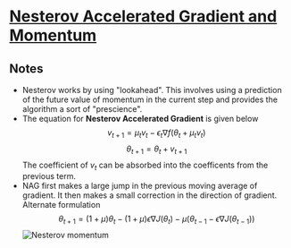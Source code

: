 # [Nesterov Accelerated Gradient and Momentum](https://jlmelville.github.io/mize/nesterov.html)

## Notes
* Nesterov works by using "lookahead". This involves using a prediction of the future value of momentum in the current step and provides the algorithm a sort of "prescience".
* The equation for **Nesterov Accelerated Gradient** is given below  
$$v_{t+1} = \mu_{t} v_{t} - \epsilon_t\nabla f(\theta_{t} + \mu_{t} v_{t})$$
$$\theta_{t+1} = \theta_{t} + v_{t+1}$$
The coefficient of $v_t$ can be absorbed into the coefficents from the previous term.
* NAG first makes a large jump in the previous moving average of gradient. It then makes a small correction in the direction of gradient. 
Alternate formulation
$$\theta_{t+1} = (1+\mu)\theta_{t} - (1+\mu)\epsilon\nabla J(\theta_{t}) - \mu(\theta_{t-1} - \epsilon\nabla J(\theta_{t-1}))$$
![Nesterov momentum](/assets/Nesterov1.png)